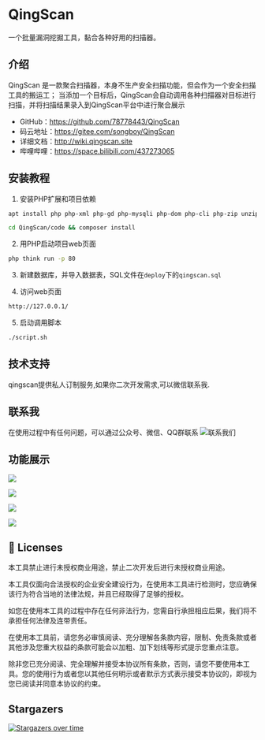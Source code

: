 # QingScan
一个批量漏洞挖掘工具，黏合各种好用的扫描器。

## 介绍

QingScan 是一款聚合扫描器，本身不生产安全扫描功能，但会作为一个安全扫描工具的搬运工； 当添加一个目标后，QingScan会自动调用各种扫描器对目标进行扫描，并将扫描结果录入到QingScan平台中进行聚合展示

- GitHub：https://github.com/78778443/QingScan
- 码云地址：https://gitee.com/songboy/QingScan
- 详细文档：http://wiki.qingscan.site
- 哔哩哔哩：https://space.bilibili.com/437273065 

 
## 安装教程

1. 安装PHP扩展和项目依赖

```bash
apt install php php-xml php-gd php-mysqli php-dom php-cli php-zip unzip php-curl composer

cd QingScan/code && composer install  
```

2. 用PHP启动项目web页面

```bash
php think run -p 80
```

3. 新建数据库，并导入数据表，SQL文件在`deploy`下的`qingscan.sql`

4. 访问web页面

```bash
http://127.0.0.1/
```
 
5. 启动调用脚本

```bash
./script.sh
```

## 技术支持

qingscan提供私人订制服务,如果你二次开发需求,可以微信联系我.

## 联系我

在使用过程中有任何问题，可以通过公众号、微信、QQ群联系
![联系我们](https://user-images.githubusercontent.com/76991805/165303155-10c0a418-78a4-48c2-b5f1-428d8e6118b7.png)


## 功能展示
![](https://oss.songboy.site/blog/20240617224644.png)

![](https://oss.songboy.site/blog/20240617224721.png)

![](https://oss.songboy.site/blog/20240617224735.png)

![](https://oss.songboy.site/blog/20240617224838.png)
## 📑 Licenses
本工具禁止进行未授权商业用途，禁止二次开发后进行未授权商业用途。

本工具仅面向合法授权的企业安全建设行为，在使用本工具进行检测时，您应确保该行为符合当地的法律法规，并且已经取得了足够的授权。

如您在使用本工具的过程中存在任何非法行为，您需自行承担相应后果，我们将不承担任何法律及连带责任。

在使用本工具前，请您务必审慎阅读、充分理解各条款内容，限制、免责条款或者其他涉及您重大权益的条款可能会以加粗、加下划线等形式提示您重点注意。

除非您已充分阅读、完全理解并接受本协议所有条款，否则，请您不要使用本工具。您的使用行为或者您以其他任何明示或者默示方式表示接受本协议的，即视为您已阅读并同意本协议的约束。



## Stargazers
[![Stargazers over time](https://starchart.cc/78778443/QingScan.svg?v211231)](https://github.com/78778443/QingScan)
